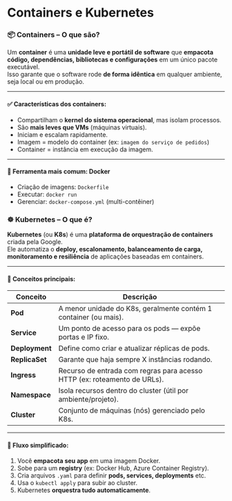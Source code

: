 # Containers e Kubernetes

### 📦 **Containers** – O que são?

Um **container** é uma **unidade leve e portátil de software** que **empacota código, dependências, bibliotecas e configurações** em um único pacote executável.\
Isso garante que o software rode **de forma idêntica** em qualquer ambiente, seja local ou em produção.

***

#### ✅ Características dos containers:

* Compartilham o **kernel do sistema operacional**, mas isolam processos.
* São **mais leves que VMs** (máquinas virtuais).
* Iniciam e escalam rapidamente.
* Imagem = modelo do container (ex: `imagem do serviço de pedidos`)
* Container = instância em execução da imagem.

***

#### 🐳 Ferramenta mais comum: **Docker**

* Criação de imagens: `Dockerfile`
* Executar: `docker run`
* Gerenciar: `docker-compose.yml` (multi-contêiner)



### ☸️ **Kubernetes** – O que é?

**Kubernetes** (ou **K8s**) é uma **plataforma de orquestração de containers** criada pela Google.\
Ele automatiza o **deploy, escalonamento, balanceamento de carga, monitoramento e resiliência** de aplicações baseadas em containers.

***

#### 🧠 Conceitos principais:

| Conceito       | Descrição                                                                |
| -------------- | ------------------------------------------------------------------------ |
| **Pod**        | A menor unidade do K8s, geralmente contém 1 container (ou mais).         |
| **Service**    | Um ponto de acesso para os pods — expõe portas e IP fixo.                |
| **Deployment** | Define como criar e atualizar réplicas de pods.                          |
| **ReplicaSet** | Garante que haja sempre X instâncias rodando.                            |
| **Ingress**    | Recurso de entrada com regras para acesso HTTP (ex: roteamento de URLs). |
| **Namespace**  | Isola recursos dentro do cluster (útil por ambiente/projeto).            |
| **Cluster**    | Conjunto de máquinas (nós) gerenciado pelo K8s.                          |

***

#### 🔁 Fluxo simplificado:

1. Você **empacota seu app** em uma imagem Docker.
2. Sobe para um **registry** (ex: Docker Hub, Azure Container Registry).
3. Cria arquivos `.yaml` para definir **pods, services, deployments** etc.
4. Usa o `kubectl apply` para subir ao cluster.
5. Kubernetes **orquestra tudo automaticamente**.

